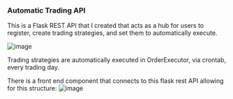 ### Automatic Trading API

This is a Flask REST API that I created that acts as a hub for users to register, create trading strategies, and set them to automatically execute.

![image](https://github.com/masonhgn/noletradeapi/assets/73012906/b929d8fb-3c3f-4169-a0ae-9d628af40c4c)

Trading strategies are automatically executed in OrderExecutor, via crontab, every trading day.

There is a front end component that connects to this flask rest API allowing for this structure:
![image](https://github.com/masonhgn/noletradeapi/assets/73012906/a1bd86a4-3f90-4c67-b9af-766aa58ad8d6)
